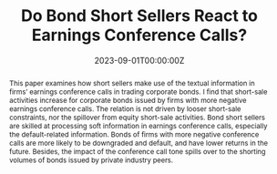 ---
title: 'Do Bond Short Sellers React to Earnings Conference Calls?'

# Authors
# If you created a profile for a user (e.g. the default `admin` user), write the username (folder name) here
# and it will be replaced with their full name and linked to their profile.
authors:
  - admin

# Author notes (optional)
# author_notes:
#   - 'Equal contribution'
#   - 'Equal contribution'

date: '2023-09-01T00:00:00Z'
# doi: '10.2139/ssrn.3881497'

# Schedule page publish date (NOT publication's date).
# publishDate: '2017-01-01T00:00:00Z'

# Publication type.
# Legend: 0 = Uncategorized; 1 = Conference paper; 2 = Journal article;
# 3 = Preprint / Working Paper; 4 = Report; 5 = Book; 6 = Book section;
# 7 = Thesis; 8 = Patent
publication_types: ['3']

# Publication name and optional abbreviated publication name.
publication: "Working Paper"
# publication_short: 

# Abstract
abstract: This paper examines how short sellers make use of the textual information in firms’ earnings conference calls in trading corporate bonds. I find that short-sale activities increase for corporate bonds issued by firms with more negative earnings conference calls. The relation is not driven by looser short-sale constraints, nor the spillover from equity short-sale activities. Bond short sellers are skilled at processing soft information in earnings conference calls, especially the default-related information. Bonds of firms with more negative conference calls are more likely to be downgraded and default, and have lower returns in the future. Besides, the impact of the conference call tone spills over to the shorting volumes of bonds issued by private industry peers.

# Summary. An optional shortened abstract.
summary: _Job Market Paper_

# tags: []

# Display this page in the Featured widget?
featured: false

# Custom links (uncomment lines below)
# links:
# - name: Custom Link
#   url: http://example.org

url_pdf: ''
url_code: ''
url_dataset: ''
url_poster: ''
url_project: ''
url_slides: ''
url_source: ''
url_video: ''
---